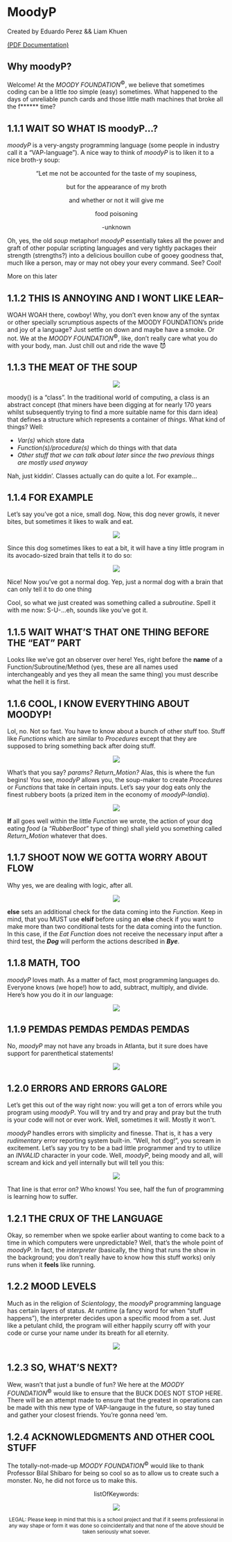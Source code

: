# MoodyP

Created by Eduardo Perez && Liam Khuen

[(PDF Documentation)](https://github.com/LiamKhuen/MoodyP/files/9769739/MoodyP-Doc.pdf)



<h2>Why moodyP?</h2>

<p>
    Welcome! At the <i>MOODY FOUNDATION</i><sup>©</sup>, we believe that sometimes coding can be a little <i>too</i> simple (easy) 
    sometimes. What happened to the days of unreliable punch cards and those little math machines that broke all the f****** time?
</p>


<h2>1.1.1 WAIT SO WHAT IS moodyP...?</h2>

<p>
    <i>moodyP</i> is a very-angsty programming language (some people in industry call it a “VAP-language”).
    A nice way to think of <i>moodyP</i> is to liken it to a nice broth-y soup:
</p>

<p align=center style='text-align:center'>“Let me not be accounted for the taste of my soupiness,</p>
<p align=center style='text-align:center'>but for the appearance of my broth</p>
<p align=center style='text-align:center'>and whether or not it will give me</p>
<p align=center style='text-align:center'>food poisoning</p>
<p align=center style='text-align:center'>-unknown</p>

<p>
    Oh, yes, the old <i>soup</i> metaphor! <i>moodyP</i> essentially takes all the power and graft of other popular scripting 
    languages and very tightly packages their strength (strengths?) into a delicious bouillon cube of gooey goodness that, much 
    like a person, may or may not obey your every command. See? Cool!
</p>

<p>
    More on this later
</p>

    
<h2>1.1.2 THIS IS ANNOYING AND I WONT LIKE LEAR–</h2>

<p>
    WOAH WOAH there, cowboy! Why, you don’t even know any of the syntax or other specially scrumptious aspects of the MOODY FOUNDATION’s 
    pride and joy of a language? Just settle on down and maybe have a smoke. Or not. We at the <i>MOODY FOUNDATION</i><sup>©</sup>, like, don’t really care 
    what you do with your body, man. Just chill out and ride the wave &#128520;
</p>


<h2>1.1.3 THE MEAT OF THE SOUP</h2>

<p align=center>
  <img src='https://user-images.githubusercontent.com/19754429/195481410-f08e6922-3a81-464d-9b55-2a5a6a014221.png' />
</p>
  
<p>
    moody() is a “class”. In the traditional world of computing, a class is an abstract concept (that miners have been 
    digging at for nearly 170 years whilst subsequently trying to find a more suitable name for this darn idea) that defines 
    a structure which represents a container of <i>things</i>. What kind of things? Well:
</p>

<ul>
    <li><i>Var(s)</i> which store data</li>
    <li><i>Function(s)/procedure(s)</i> which do things with that data</li>
    <li><i>Other stuff that we can talk about later since the two previous things are mostly used anyway</i></li>
</ul>

<p>
    Nah, just kiddin’. Classes actually can do quite a lot. For example…
</p>


<h2>1.1.4 FOR EXAMPLE</h2>

<p>
    Let’s say you’ve got a nice, small dog. Now, this dog never growls, it never bites, but sometimes it likes to walk and eat.
</p>

<p align=center>
  <img src='https://user-images.githubusercontent.com/19754429/195483064-2875edd9-2490-4a3e-8c73-ebeb8f247daf.png' />
</p>

<p>
    Since this dog sometimes likes to eat a bit, it will have a tiny little program in its avocado-sized brain that tells it to do so:
</p>

<p align=center>
  <img src='https://user-images.githubusercontent.com/19754429/195483183-e1411844-9249-421e-8a77-d168ae0767b9.png' />
</p>

<p>
    Nice! Now you’ve got a normal dog. Yep, just a normal dog with a brain that can only tell it to do one thing
</p>

<p>
    Cool, so what we just created was something called a <i>subroutine</i>. Spell it with me now: S-U-…eh, sounds like you’ve got it. 
</p>


<h2>1.1.5 WAIT WHAT’S THAT ONE THING BEFORE THE “EAT” PART</h2>

<p>
    Looks like we’ve got an observer over here! Yes, right before the <b>name</b> of a Function/Subroutine/Method (yes, these are all 
    names used interchangeably and yes they all mean the same thing) you must describe what the hell it is first.
</p>


<h2>1.1.6 COOL, I KNOW EVERYTHING ABOUT MOODYP!</h2>

<p>
    Lol, no. Not so fast. You have to know about a bunch of other stuff too. Stuff like <i>Functions</i>
    which are similar to <i>Procedures</i> except that they are supposed to bring something back after doing
    stuff.
</p>

<p align=center>
  <img src='https://user-images.githubusercontent.com/19754429/195485477-cd56f6f8-70d8-4339-8b48-a636d941bc0d.png' />
</p>

<p>
    What’s that you say? <i>params? Return_Motion?</i> Alas, this is where the fun begins! You see, <i>moodyP</i> allows you, the
    soup-maker to create <i>Procedures</i> or <i>Functions</i> that take in certain inputs. Let’s say your dog eats only the finest 
    rubbery boots (a prized item in the economy of <i>moodyP-landia</i>).
</p>

<p align=center>
  <img src='https://user-images.githubusercontent.com/19754429/195488689-8cf881b1-d537-4acb-b874-9ecc713b01bd.png' />
</p>

<p>
    <b>If</b> all goes well within the little <i>Function</i> we wrote, the action of your dog eating <i>food</i>
    (a <i>“RubberBoot”</i> type of thing) shall yield you something called <i>Return_Motion</i> whatever that does.
</p>


<h2>1.1.7 SHOOT NOW WE GOTTA WORRY ABOUT FLOW</h2>

<p>
    Why yes, we are dealing with logic, after all.
</p>

<p align=center>
  <img src='https://user-images.githubusercontent.com/19754429/195505834-eebada89-a255-49c8-80a6-7c81052548b1.png' />
</p>

<p>
    <b>else</b> sets an additional check for the data coming into the <i>Function</i>. Keep in mind, that you MUST use
    <b>elsif</b> before using an <b>else</b> check if you want to make more than two conditional tests for the data coming 
    into the function. In this case, if the <i>Eat Function</i> does not receive the necessary input after a third test, 
    the <b><i>Dog</i></b> will perform the actions described in <b><i>Bye</i></b>.
</p>

<h2>1.1.8 MATH, TOO</h2>

<p>
    <i>moodyP</i> loves math. As a matter of fact, most programming languages do. Everyone knows
    (we hope!) how to add, subtract, multiply, and divide. Here’s how you do it in <i>our</i> language:
</p>

<p align=center>
  <img src='https://user-images.githubusercontent.com/19754429/195506036-22a892f1-3403-4906-bb52-29906dc6258f.png' />
</p>


<h2>1.1.9 PEMDAS PEMDAS PEMDAS PEMDAS</h2>

<p>
    No, <i>moodyP</i> may not have any broads in Atlanta, but it sure does have support for parenthetical statements!
</p>

<p align=center>
  <img src='https://user-images.githubusercontent.com/19754429/195506193-53ce6252-782d-4ebe-90ae-171159692095.png' />
</p>


<h2>1.2.0 ERRORS AND ERRORS GALORE</h2>

<p>
    Let’s get this out of the way right now: you will get a ton of errors while you program using <i>moodyP</i>. You will try 
    and try and pray and pray but the truth is your code will not or ever work. Well, sometimes it will. Mostly it won't. 
</p>

<p>
    <i>moodyP</i> handles errors with simplicity and finesse. That is, it has a very <i>rudimentary</i> error
    reporting system built-in. “Well, hot dog!”, you scream in excitement. Let’s say you try to be a bad little 
    programmer and try to utilize an <i>INVALID</i> character in your code. Well, <i>moodyP</i>, being moody and 
    all, will scream and kick and yell internally but will tell you this:
</p>

<p align=center>
  <img src='https://user-images.githubusercontent.com/19754429/195506302-0cf97a49-b8a2-4896-b7a0-8bde9cc102e8.png' />
</p>

<p>
    That line is that error on? Who knows! You see, half the fun of programming is learning how to suffer. 
</p>


<h2>1.2.1 THE CRUX OF THE LANGUAGE</h2>

<p>
    Okay, so remember when we spoke earlier about wanting to come back to a time in which computers were unpredictable?
    Well, that’s the whole point of <i>moodyP</i>. In fact, the <i>interpreter</i> (basically, the thing that runs the 
    show in the background; you don't really have to know how this stuff works) only runs when it <b>feels</b> like running.
</p>


<h2>1.2.2 MOOD LEVELS</h2>

<p>
    Much as in the religion of <i>Scientology</i>, the <i>moodyP</i> programming language has certain layers of status. 
    At runtime (a fancy word for when “stuff happens”), the interpreter decides upon a specific mood from a set. Just like 
    a petulant child, the program will either happily scurry off with your code or curse your name under its breath for all eternity.
</p>

<p align=center>
  <img src='https://user-images.githubusercontent.com/19754429/195506393-37326247-eadc-43ff-a46e-08071d7fde86.png' />
</p>


<h2>1.2.3 SO, WHAT’S NEXT?</h2>

<p>
    Wew, wasn’t that just a bundle of fun? We here at the <i>MOODY FOUNDATION</i><sup>©</sup> would like to ensure that the BUCK DOES NOT STOP HERE. 
    There will be an attempt made to ensure that the greatest in operations can be made with this new type of VAP-langauge in the future, 
    so stay tuned and gather your closest friends. You’re gonna need ‘em.
</p>


<h2>1.2.4 ACKNOWLEDGMENTS AND OTHER COOL STUFF</h2>

<p>
    The totally-not-made-up <i>MOODY FOUNDATION</i><sup>©</sup> would like to thank Professor Bilal Shibaro for being 
    so cool so as to allow us to create such a monster. No, he did not force us to make this. 
</p>

<p align=center>
    listOfKeywords:
</p>

<p align=center>
  <img src='https://user-images.githubusercontent.com/19754429/195506474-ed407201-50d4-4d49-adcc-2a9b481af323.png' />
</p>

<p align=center>
    <sub>
        LEGAL: Please keep in mind that this is a school project and that if it seems professional in any way 
        shape or form it was done so coincidentally and that none of the above should be taken seriously what soever.
    </sub>
</p>
